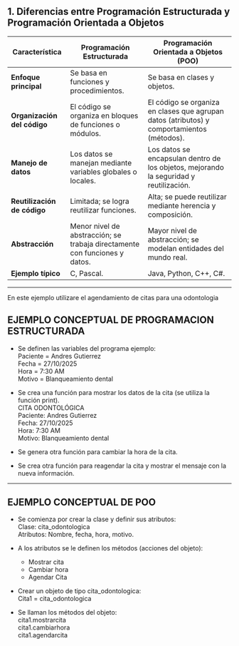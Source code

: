 ## 1. Diferencias entre Programación Estructurada y Programación Orientada a Objetos

| Característica | Programación Estructurada | Programación Orientada a Objetos (POO) |
|----------------|----------------------------|----------------------------------------|
| **Enfoque principal** | Se basa en funciones y procedimientos. | Se basa en clases y objetos. |
| **Organización del código** | El código se organiza en bloques de funciones o módulos. | El código se organiza en clases que agrupan datos (atributos) y comportamientos (métodos). |
| **Manejo de datos** | Los datos se manejan mediante variables globales o locales. | Los datos se encapsulan dentro de los objetos, mejorando la seguridad y reutilización. |
| **Reutilización de código** | Limitada; se logra reutilizar funciones. | Alta; se puede reutilizar mediante herencia y composición. |
| **Abstracción** | Menor nivel de abstracción; se trabaja directamente con funciones y datos. | Mayor nivel de abstracción; se modelan entidades del mundo real. |
| **Ejemplo típico** | C, Pascal. | Java, Python, C++, C#. |

---
En este ejemplo utilizare el agendamiento de citas para una odontologia

## EJEMPLO CONCEPTUAL DE PROGRAMACION ESTRUCTURADA 

- Se definen las variables del programa ejemplo:  
  Paciente = Andres Gutierrez  
  Fecha = 27/10/2025  
  Hora = 7:30 AM  
  Motivo = Blanqueamiento dental  

- Se crea una función para mostrar los datos de la cita (se utiliza la función print).  
  CITA ODONTOLÓGICA  
  Paciente: Andres Gutierrez  
  Fecha: 27/10/2025  
  Hora: 7:30 AM  
  Motivo: Blanqueamiento dental  

- Se genera otra función para cambiar la hora de la cita.  
- Se crea otra función para reagendar la cita y mostrar el mensaje con la nueva información.  

---

## EJEMPLO CONCEPTUAL DE POO

- Se comienza por crear la clase y definir sus atributos:  
  Clase: cita_odontologica  
  Atributos: Nombre, fecha, hora, motivo.  

- A los atributos se le definen los métodos (acciones del objeto):  
  - Mostrar cita  
  - Cambiar hora  
  - Agendar Cita  

- Crear un objeto de tipo cita_odontologica:  
  Cita1 = cita_odontologica  

- Se llaman los métodos del objeto:  
  cita1.mostrarcita  
  cita1.cambiarhora  
  cita1.agendarcita  


